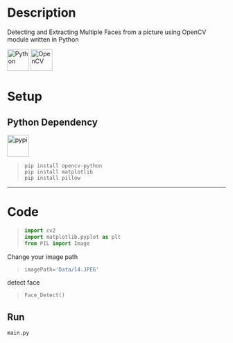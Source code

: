 # Description
Detecting and Extracting Multiple Faces from a picture using OpenCV module written in Python


<div align="left">
<img src="https://cdn.jsdelivr.net/gh/devicons/devicon@latest/icons/python/python-original.svg" height="50px" alt="Python" />  

<img src="https://cdn.jsdelivr.net/gh/devicons/devicon@latest/icons/opencv/opencv-original.svg" height="50px" alt="OpenCV" />
          
       
</div>


# Setup

## Python Dependency 
<img src="https://cdn.jsdelivr.net/gh/devicons/devicon@latest/icons/pypi/pypi-original.svg" height="50px" alt="pypi" />
          


> ``` console
> pip install opencv-python
> pip install matplotlib
> pip install pillow
> ```


---

# Code
> ``` python
> import cv2
> import matplotlib.pyplot as plt
> from PIL import Image
> ```

Change your image path
> ``` python 
> imagePath='Data/l4.JPEG'
> ```

detect face
> ``` python 
> Face_Detect()
> ```


## Run
``` python 
main.py
```